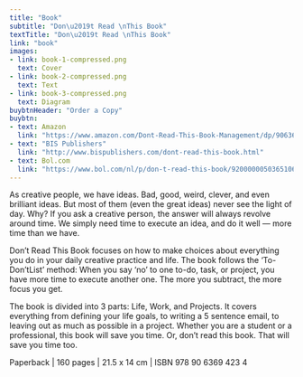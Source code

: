 ```yaml
---
title: "Book"
subtitle: "Don\u2019t Read \nThis Book"
textTitle: "Don\u2019t Read \nThis Book"
link: "book"
images:
- link: book-1-compressed.png
  text: Cover
- link: book-2-compressed.png
  text: Text
- link: book-3-compressed.png
  text: Diagram
buybtnHeader: "Order a Copy"
buybtn:
- text: Amazon
  link: "https://www.amazon.com/Dont-Read-This-Book-Management/dp/9063694237/ref=sr_1_1?ie=UTF8&qid=1475415664&sr=8-1&keywords=donald+roos"
- text: "BIS Publishers"
  link: "http://www.bispublishers.com/dont-read-this-book.html"
- text: Bol.com
  link: "https://www.bol.com/nl/p/don-t-read-this-book/9200000050365106/?suggestionType=typedsearch"
---
```

As creative people, we have ideas. Bad, good, weird, clever, and even brilliant ideas. But most of them (even the great ideas) never see the light of day. Why? If you ask a creative person, the answer will always revolve around time. We simply need time to execute an idea, and do it well — more time than we have.

Don’t Read This Book focuses on how to make choices about everything you do in your daily creative practice and life. The book follows the ‘To-Don’tList’ method: When you say ‘no’ to one to-do, task, or project, you have more time to execute another one. The more you subtract, the more focus you get.

The book is divided into 3 parts: Life, Work, and Projects. It covers everything from defining your life goals, to writing a 5 sentence email, to leaving out as much as possible in a project. Whether you are a student or a professional, this book will save you time. Or, don’t read this book. That will save you time too.

Paperback | 160 pages | 21.5 x 14 cm | ISBN 978 90 6369 423 4 
